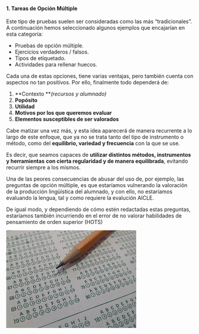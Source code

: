 #### 1. Tareas de Opción Múltiple

Este tipo de pruebas suelen ser consideradas como las más “tradicionales”. A continuación hemos seleccionado algunos ejemplos que encajarían en esta categoría:

* Pruebas de opción múltiple.
* Ejercicios verdaderos / falsos.
* Tipos de etiquetado.
* Actividades para rellenar huecos.

Cada una de estas opciones, tiene varias ventajas, pero también cuenta con aspectos no tan positivos. Por ello, finalmente todo dependerá de:

1. **Contexto **_\(recursos y alumnado\)_
2. **Popósito**
3. **Utilidad**
4. **Motivos por los que queremos evaluar**
5. **Elementos susceptibles de ser valorados**

Cabe matizar una vez más, y esta idea aparecerá de manera recurrente a lo largo de este enfoque, que ya no se trata tanto del tipo de instrumento o método, como del **equilibrio, variedad y frecuencia** con la que se use.

Es decir, que seamos capaces de **utilizar distintos métodos, instrumentos y herramientas** **con cierta regularidad y de manera equilibrada**, evitando recurrir siempre a los mismos.

Una de las peores consecuencias de abusar del uso de, por ejemplo, las preguntas de opción múltiple, es que estaríamos vulnerando la valoración de la producción lingüística del alumnado, y con ello, no estaríamos evaluando la lengua, tal y como requiere la evalución AICLE.

De igual modo, y dependiendo de cómo estén redactadas estas preguntas, estaríamos también incurriendo en el error de no valorar habilidades de pensamiento de orden superior \(HOTS\)

![](/assets/test-testing-bubble-form-test-form-royalty-free-thumbnail.jpg)

